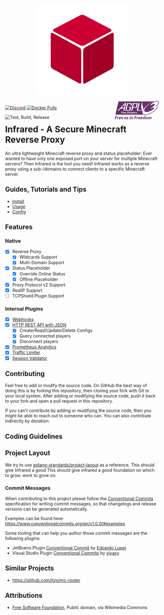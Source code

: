 <p align="center">
  <img width="300" height="auto" src="assets/logo.svg">
</p>

<div style="float: left;">

[![Discord](https://img.shields.io/discord/800456341088370698?label=discord&logo=discord)](https://discord.gg/r98YPRsZAx)
[![Docker Pulls](https://img.shields.io/docker/pulls/haveachin/infrared?logo=docker)](https://hub.docker.com/r/haveachin/infrared)

![Test, Build, Release](https://github.com/haveachin/infrared/actions/workflows/test-build-release.yml/badge.svg)

</div>

<div style="float: right;">
  <img height="60" src="assets/agplv3_logo.svg"/>
</div>
<div style="clear: both;"/>

# Infrared - A Secure Minecraft Reverse Proxy

An ultra lightweight Minecraft reverse proxy and status placeholder:
Ever wanted to have only one exposed port on your server for multiple Minecraft servers?
Then Infrared is the tool you need!
Infrared works as a reverse proxy using a sub-/domains to connect clients to a specific Minecraft server.

## Guides, Tutorials and Tips

- [Install](docs/INSTALL.md)
- [Usage](docs/USAGE.md)
- [Config](docs/CONFIG.md)

## Features

### Native

- [X] Reverse Proxy
  - [X] Wildcards Support
  - [X] Multi-Domain Support
- [X] Status Placeholder
  - [X] Override Online Status
  - [X] Offline Placeholder
- [X] Proxy Protocol v2 Support
- [X] RealIP Support
- [ ] TCPShield Plugin Support

### Internal Plugins

- [X] [Webhooks](docs/plugins/WEBHOOKS.md)
- [X] [HTTP REST API with JSON](docs/plugins/HTTP_API.md)
  - [X] Create/Read/Update/Delete Configs
  - [X] Query connected players
  - [X] Disconnect players
- [X] [Prometheus Analytics](docs/plugins/PROMETHEUS.md)
- [X] [Traffic Limiter](docs/plugins/TRAFFIC_LIMITER.md)
- [X] [Session Validator](docs/plugins/SESSION_VALIDATOR.md)

## Contributing

Feel free to add or modify the source code. On GitHub the best way of doing this is by forking this repository, then cloning your fork with Git to your local system. After adding or modifying the source code, push it back to your fork and open a pull request in this repository.

If you can't contribute by adding or modifying the source code, then you might be able to reach out to someone who can.
You can also contribute indirectly by donation.

## Coding Guidelines

## Project Layout

We try to use [golang-standards/project-layout](https://github.com/golang-standards/project-layout) as a reference. This should give Infrared a good This should give infrared a good foundation on which to grow. work to grow on.

### Commit Messages

When contributing to this project please follow the [Conventional Commits](https://www.conventionalcommits.org/en/v1.0.0/) 
specification for writing commit messages, so that changelogs and release versions can be generated automatically.

Examples can be found here: https://www.conventionalcommits.org/en/v1.0.0/#examples

Some tooling that can help you author those commit messages are the following plugins:

* JetBrains Plugin [Conventional Commit](https://plugins.jetbrains.com/plugin/13389-conventional-commit)
  by [Edoardo Luppi](https://github.com/lppedd)
* Visual Studio
  Plugin [Conventional Commits](https://marketplace.visualstudio.com/items?itemName=vivaxy.vscode-conventional-commits)
  by [vivaxy](https://marketplace.visualstudio.com/publishers/vivaxy)

## Similar Projects

* https://github.com/itzg/mc-router

## Attributions

* <a href="https://commons.wikimedia.org/wiki/File:AGPLv3_Logo.svg">Free Software Foundation</a>, Public domain, via Wikimedia Commons